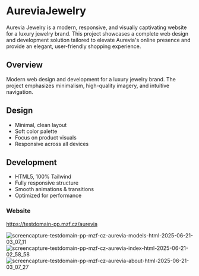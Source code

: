# AureviaJewelry
Aurevia Jewelry is a modern, responsive, and visually captivating website for a luxury jewelry brand. This project showcases a complete web design and development solution tailored to elevate Aurevia's online presence and provide an elegant, user-friendly shopping experience.

## Overview
Modern web design and development for a luxury jewelry brand. The project emphasizes minimalism, high-quality imagery, and intuitive navigation.

## Design
- Minimal, clean layout
- Soft color palette
- Focus on product visuals
- Responsive across all devices

## Development
- HTML5, 100% Tailwind
- Fully responsive structure
- Smooth animations & transitions
- Optimized for performance

### Website
https://testdomain-pp.mzf.cz/aurevia

![screencapture-testdomain-pp-mzf-cz-aurevia-models-html-2025-06-21-03_07_11](https://github.com/user-attachments/assets/4c3a6404-5c7c-4b15-81be-b0f66f6a8aab)
![screencapture-testdomain-pp-mzf-cz-aurevia-index-html-2025-06-21-02_58_58](https://github.com/user-attachments/assets/54c5003c-1cd4-4fbb-8d66-58e0c8fd7732)
![screencapture-testdomain-pp-mzf-cz-aurevia-about-html-2025-06-21-03_07_27](https://github.com/user-attachments/assets/23be54e6-7f23-470e-851c-1f533eaeb20c)
